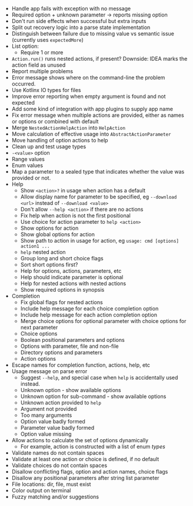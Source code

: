 - Handle app fails with exception with no message
- Required option + unknown parameter -> reports missing option 
- Don't run side effects when successful but extra inputs
- Split out recovery logic into a parse state implementation
- Distinguish between failure due to missing value vs semantic issue (currently uses `expectedMore`)
- List option:
  - Require 1 or more
- `Action.run()` runs nested actions, if present? Downside: IDEA marks the action field as unused
- Report multiple problems
- Error message shows where on the command-line the problem occurred.
- Use Kotlinx IO types for files
- Improve error reporting when empty argument is found and not expected
- Add some kind of integration with app plugins to supply app name
- Fix error message when multiple actions are provided, either as names or options or combined with default
- Merge `NestedActionHelpAction` into `HelpAction`
- Move calculation of effective usage into `AbstractActionParameter`
- Move handling of option actions to help
- Clean up and test usage types
- `-<value>` option
- Range values
- Enum values
- Map a parameter to a sealed type that indicates whether the value was provided or not.
- Help
    - Show `<action>?` in usage when action has a default
    - Allow display name for parameter to be specified, eg `--download <url>` instead of `--download <value>`
    - Don't allow `--help <action>` if there are no actions
    - Fix help when action is not the first positional
    - Use choice for action parameter to `help <action>`
    - Show options for action
    - Show global options for action
    - Show path to action in usage for action, eg `usage: cmd [options] action1 ...`
    - `help` nested action
    - Group long and short choice flags
    - Sort short options first?
    - Help for options, actions, parameters, etc
    - Help should indicate parameter is optional
    - Help for nested actions with nested actions
    - Show required options in synopsis
- Completion
    - Fix global flags for nested actions 
    - Include help message for each choice completion option
    - Include help message for each action completion option
    - Merge choice options for optional parameter with choice options for next parameter
    - Choice options
    - Boolean positional parameters and options
    - Options with parameter, file and non-file
    - Directory options and parameters
    - Action options
- Escape names for completion function, actions, help, etc
- Usage message on parse error
    - Suggest `--help`, and special case when `help` is accidentally used instead.
    - Unknown option - show available options
    - Unknown option for sub-command - show available options
    - Unknown action provided to `help`
    - Argument not provided
    - Too many arguments
    - Option value badly formed
    - Parameter value badly formed
    - Option value missing
- Allow actions to calculate the set of options dynamically
  - For example, action is constructed with a list of enum _types_
- Validate names do not contain spaces
- Validate at least one action or choice is defined, if no default
- Validate choices do not contain spaces
- Disallow conflicting flags, option and action names, choice flags
- Disallow any positional parameters after string list parameter
- File locations: dir, file, must exist
- Color output on terminal
- Fuzzy matching and/or suggestions
